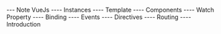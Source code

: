 --- Note VueJs
---- Instances
---- Template
---- Components
---- Watch Property
---- Binding
---- Events
---- Directives
---- Routing
---- Introduction
